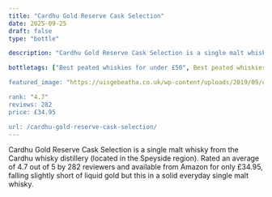 ```yaml
---
title: "Cardhu Gold Reserve Cask Selection"
date: 2025-09-25
draft: false
type: "bottle"

description: "Cardhu Gold Reserve Cask Selection is a single malt whisky from the Cardhu whisky distillery (located in the Speyside region). Rated an average of 4.7 out of 5 by 282 reviewers and available from Amazon for only £34.95, falling slightly short of liquid gold but this in a solid everyday single malt whisky."

bottletags: ["Best peated whiskies for under £50", Best peated whiskies for under £75", Best Single Malt Whiskies For Under £50", Best Single Malt Whiskies for under £75", Peated whiskies", Single Malt Whiskies", Speyside Whiskies", Spirit Caramel (E150A)", Whiskies containing Spirit Caramel (E150A)", Whiskies of Scotland",]

featured_image: "https://uisgebeatha.co.uk/wp-content/uploads/2019/09/carob.non4_.jpg"

rank: "4.7"
reviews: 282
price: £34.95

url: /cardhu-gold-reserve-cask-selection/
---
```


Cardhu Gold Reserve Cask Selection is a single malt whisky from the Cardhu whisky distillery (located in the Speyside region). Rated an average of 4.7 out of 5 by 282 reviewers and available from Amazon for only £34.95, falling slightly short of liquid gold but this in a solid everyday single malt whisky.
